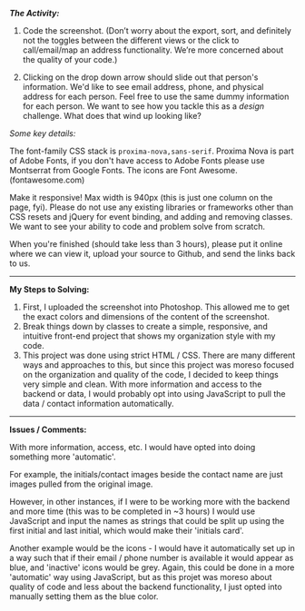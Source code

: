 <strong>*The Activity:*</strong>

1) Code the screenshot. 
    (Don’t worry about the export, sort, and definitely not the toggles between the different views or the click to         
    call/email/map an address functionality. We’re more concerned about the quality of your code.) 

2) Clicking on the drop down arrow should slide out that person's information. We'd like to see email address, phone, and physical address for each person. Feel free to use the same dummy information for each person.  We want to see how you tackle this as a *design* challenge. What does that wind up looking like?  

*Some key details:*

The font-family CSS stack is `proxima-nova,sans-serif`. Proxima Nova is part of Adobe Fonts, if you don't have access to Adobe Fonts please use Montserrat from Google Fonts. The icons are Font Awesome. (fontawesome.com)
 
Make it responsive! Max width is 940px (this is just one column on the page, fyi). Please do not use any existing libraries or frameworks other than CSS resets and jQuery for event binding, and adding and removing classes. We want to see your ability to code and problem solve from scratch. 

When you're finished (should take less than 3 hours), please put it online where we can view it, upload your source to Github, and send the links back to us.

****************************

<strong>My Steps to Solving:</strong>
1) First, I uploaded the screenshot into Photoshop. This allowed me to get the exact colors and dimensions of the content of the screenshot.
2) Break things down by classes to create a simple, responsive, and intuitive front-end project that shows my organization style with my code.
3) This project was done using strict HTML / CSS. There are many different ways and approaches to this, but since this project was moreso focused on the organization and  quality of the code, I decided to keep things very simple and clean. With more information and access to the backend or data, I would probably opt into using JavaScript to pull the data / contact information automatically. 

****************************

<strong>Issues / Comments:</strong>

With more information, access, etc. I would have opted into doing something more 'automatic'. 

For example, the initials/contact images beside the contact name are just images pulled from the original image. 

However, in other instances, if I were to be working more with the backend and more time (this was to be completed in ~3 hours) I would use JavaScript and input the names as strings that could be split up using the first initial and last initial, which would make their 'initials card'. 

Another example would be the icons - I would have it automatically set up in a way such that if their email / phone number is available it would appear as blue, and 'inactive' icons would be grey. Again, this could be done in a more 'automatic' way using JavaScript, but as this projet was moreso about quality of code and less about the backend functionality, I just opted into manually setting them as the blue color. 
